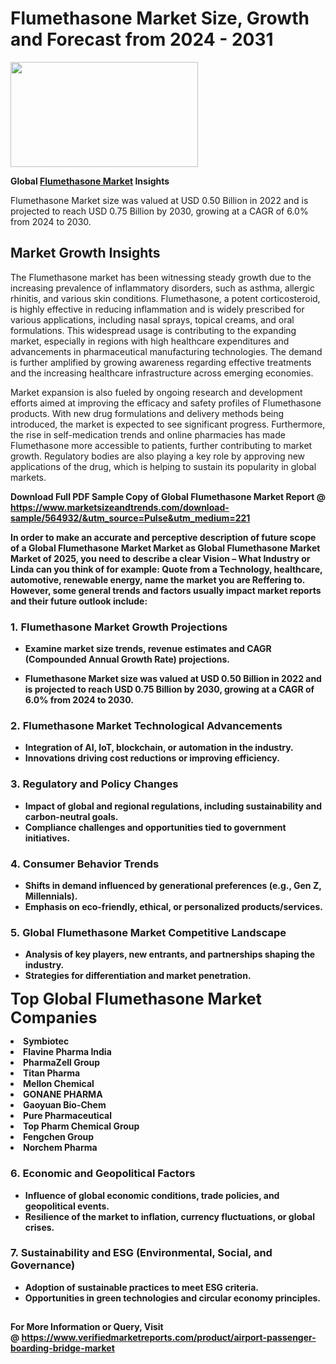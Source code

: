 <H1>Flumethasone Market Size, Growth and Forecast from 2024 - 2031</H1><img class="aligncenter size-medium wp-image-584254" src="https://thirdeyenews.in/wp-content/uploads/2024/09/Global-Market-Research-300x168.jpeg" alt="" width="300" height="168" /><p><strong>Global&nbsp;<a href="https://www.marketsizeandtrends.com/download-sample/564932/&amp;utm_source=Pulse&amp;utm_medium=221">Flumethasone Market</a> Insights</strong></p><p>Flumethasone Market size was valued at USD 0.50 Billion in 2022 and is projected to reach USD 0.75 Billion by 2030, growing at a CAGR of 6.0% from 2024 to 2030.</p><p><h2>Market Growth Insights</h2> <p>The Flumethasone market has been witnessing steady growth due to the increasing prevalence of inflammatory disorders, such as asthma, allergic rhinitis, and various skin conditions. Flumethasone, a potent corticosteroid, is highly effective in reducing inflammation and is widely prescribed for various applications, including nasal sprays, topical creams, and oral formulations. This widespread usage is contributing to the expanding market, especially in regions with high healthcare expenditures and advancements in pharmaceutical manufacturing technologies. The demand is further amplified by growing awareness regarding effective treatments and the increasing healthcare infrastructure across emerging economies.</p> <p><strong></strong></p> <p>Market expansion is also fueled by ongoing research and development efforts aimed at improving the efficacy and safety profiles of Flumethasone products. With new drug formulations and delivery methods being introduced, the market is expected to see significant progress. Furthermore, the rise in self-medication trends and online pharmacies has made Flumethasone more accessible to patients, further contributing to market growth. Regulatory bodies are also playing a key role by approving new applications of the drug, which is helping to sustain its popularity in global markets.</p> <p><strong></p><p><span class=""><strong>Download Full PDF Sample Copy of Global Flumethasone Market Report</strong> @ <a href="https://www.marketsizeandtrends.com/download-sample/564932/&amp;utm_source=Pulse&amp;utm_medium=221" target="_blank">https://www.marketsizeandtrends.com/download-sample/564932/&amp;utm_source=Pulse&amp;utm_medium=221</a></span></p><p>In order to make an accurate and perceptive description of future scope of a Global&nbsp;Flumethasone Market Market as Global&nbsp;Flumethasone Market Market of 2025, you need to describe a clear Vision &ndash; What Industry or Linda can you think of for example: Quote from a Technology, healthcare, automotive, renewable energy, name the market you are Reffering to. However, some general trends and factors usually impact market reports and their future outlook include:</p><h3>1.&nbsp;<strong>Flumethasone Market Growth Projections</strong></h3><ul><li>Examine market size trends, revenue estimates and CAGR (Compounded Annual Growth Rate) projections.</li><li><p>Flumethasone Market size was valued at USD 0.50 Billion in 2022 and is projected to reach USD 0.75 Billion by 2030, growing at a CAGR of 6.0% from 2024 to 2030.</p></li></ul><h3>2.&nbsp;<strong>Flumethasone Market Technological Advancements</strong></h3><ul><li>Integration of AI, IoT, blockchain, or automation in the industry.</li><li>Innovations driving cost reductions or improving efficiency.</li></ul><h3>3.&nbsp;<strong>Regulatory and Policy Changes</strong></h3><ul><li>Impact of global and regional regulations, including sustainability and carbon-neutral goals.</li><li>Compliance challenges and opportunities tied to government initiatives.</li></ul><h3>4.&nbsp;<strong>Consumer Behavior Trends</strong></h3><ul><li>Shifts in demand influenced by generational preferences (e.g., Gen Z, Millennials).</li><li>Emphasis on eco-friendly, ethical, or personalized products/services.</li></ul><h3>5.&nbsp;<strong>Global Flumethasone Market Competitive Landscape</strong></h3><ul><li>Analysis of key players, new entrants, and partnerships shaping the industry.</li><li>Strategies for differentiation and market penetration.</li></ul><p data-pm-slice="1 1 []"><span style="color: inherit; font-family: inherit; font-size: 25px;">Top Global Flumethasone Market Companies</span></p><div class="" data-test-id=""><p><li>Symbiotec</li><li> Flavine Pharma India</li><li> PharmaZell Group</li><li> Titan Pharma</li><li> Mellon Chemical</li><li> GONANE PHARMA</li><li> Gaoyuan Bio-Chem</li><li> Pure Pharmaceutical</li><li> Top Pharm Chemical Group</li><li> Fengchen Group</li><li> Norchem Pharma</li></p></div><h3>6.&nbsp;<strong>Economic and Geopolitical Factors</strong></h3><ul><li>Influence of global economic conditions, trade policies, and geopolitical events.</li><li>Resilience of the market to inflation, currency fluctuations, or global crises.</li></ul><h3>7.&nbsp;<strong>Sustainability and ESG (Environmental, Social, and Governance)</strong></h3><ul><li>Adoption of sustainable practices to meet ESG criteria.</li><li>Opportunities in green technologies and circular economy principles.</li></ul><h2><strong style="font-size: 14px;">For More Information or Query, Visit @&nbsp;</strong><a style="background-color: #ffffff; font-size: 14px;" href="https://www.marketsizeandtrends.com/report/flumethasone-market/" target="_blank">https://www.verifiedmarketreports.com/product/airport-passenger-boarding-bridge-market</a></h2>
